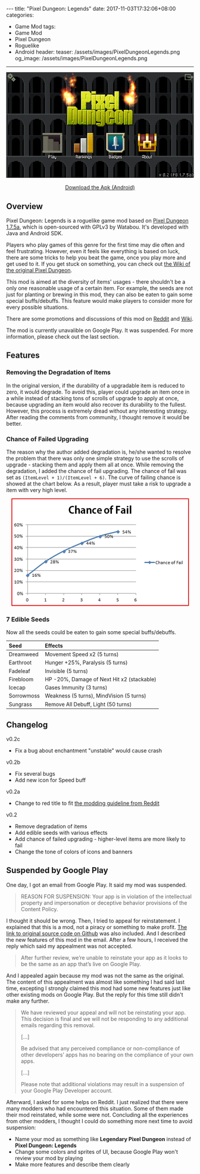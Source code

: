 --- title: "Pixel Dungeon: Legends"
date: 2017-11-03T17:32:06+08:00
categories:
- Game Mod
tags:
- Game Mod
- Pixel Dungeon
- Roguelike
- Android
header:
 teaser: /assets/images/PixelDungeonLegends.png
 og_image: /assets/images/PixelDungeonLegends.png
---

<p style="text-align: center;"><img src="/assets/images/PixelDungeonLegends_0.png" /></p>
<p style="text-align: center;"><a href="https://github.com/Nagachiang/pixel-dungeon-legends/releases/" target="_blank">Download the Apk (Android)</a></p>

## Overview

Pixel Dungeon: Legends is a roguelike game mod based on [Pixel Dungeon 1.7.5a](http://pixeldungeon.watabou.ru/), which is open-sourced with GPLv3 by Watabou. It's developed with Java and Android SDK.

Players who play games of this genre for the first time may die often and feel frustrating. However, even it feels like everything is based on luck, there are some tricks to help you beat the game, once you play more and get used to it. If you get stuck on something, you can check out [the Wiki of the original Pixel Dungeon](http://pixeldungeon.wikia.com/wiki/Main_Page).

This mod is aimed at the diversity of items' usages - there shouldn't be a only one reasonable usage of a certain item. For example, the seeds are not just for planting or brewing in this mod, they can also be eaten to gain some special buffs/debuffs. This feature would make players to consider more for every possible situations.

There are some promotions and discussions of this mod on [Reddit](https://www.reddit.com/r/PixelDungeon/comments/3dy8wj/pixel_dungeon_legends_v02a_no_degradation_seeds/) and [Wiki](http://pixeldungeon.wikia.com/wiki/Thread:29199).

The mod is currently unavalible on Google Play. It was suspended. For more information, please check out the last section.

## Features

### Removing the Degradation of Items

In the original version, if the durability of a upgradable item is reduced to zero, it would degrade. To avoid this, player could upgrade an item once in a while instead of stacking tons of scrolls of upgrade to apply at once, because upgrading an item would also recover its durability to the fullest. However, this process is extremely dread without any interesting strategy. After reading the comments from community, I thought remove it would be better.

### Chance of Failed Upgrading

The reason why the author added degradation is, he/she wanted to resolve the problem that there was only one simple strategy to use the scrolls of upgrade - stacking them and apply them all at once. While removing the degradation, I added the chance of fail upgrading. The chance of fail was set as `(ItemLevel + 1)/(ItemLevel + 6)`. The curve of failing chance is showed at the chart below. As a result, player must take a risk to upgrade a item with very high level.

<p style="text-align: center;"><img src="/assets/images/PixelDungeonLegends_Chart.jpg" /></p>

### 7 Edible Seeds

Now all the seeds could be eaten to gain some special buffs/debuffs.

|Seed|Effects|
|:-|:-|
|Dreamweed|Movement Speed x2 (5 turns)|
|Earthroot|Hunger +25%, Paralysis (5 turns)|
|Fadeleaf|Invisible (5 turns)|
|Firebloom|HP -20%, Damage of Next Hit x2 (stackable)|
|Icecap|Gases Immunity (3 turns)|
|Sorrowmoss|Weakness (5 turns), MindVision (5 turns)|
|Sungrass|Remove All Debuff, Light (50 turns)|

## Changelog

v0.2c

- Fix a bug about enchantment "unstable" would cause crash

v0.2b

- Fix several bugs
- Add new icon for Speed buff

v0.2a

- Change to red title to fit [the modding guideline from Reddit](https://www.reddit.com/r/PixelDungeon/wiki/rules)

v0.2

- Remove degradation of items
- Add edible seeds with various effects
- Add chance of failed upgrading - higher-level items are more likely to fail
- Change the tone of colors of icons and banners

## Suspended by Google Play

One day, I got an email from Google Play. It said my mod was suspended.

> REASON FOR SUSPENSION: Your app is in violation of the intellectual property and impersonation or deceptive behavior provisions of the Content Policy.

I thought it should be wrong. Then, I tried to appeal for reinstatement. I explained that this is a mod, not a piracy or something to make profit. [The link to original source code on Github](https://github.com/watabou/pixel-dungeon) was also included. And I described the new features of this mod in the email. After a few hours, I received the reply which said my appealment was not accepted.

> After further review, we’re unable to reinstate your app as it looks to be the same as an app that’s live on Google Play.

And I appealed again because my mod was not the same as the original. The content of this appealment was almost like something I had said last time, excepting I strongly claimed this mod had some new features just like other existing mods on Google Play. But the reply for this time still didn't make any further.

> We have reviewed your appeal and will not be reinstating your app. This decision is final and we will not be responding to any additional emails regarding this removal.
> 
> [...]
> 
> Be advised that any perceived compliance or non-compliance of other developers’ apps has no bearing on the compliance of your own apps.
> 
> [...]
> 
> Please note that additional violations may result in a suspension of your Google Play Developer account.

Afterward, I asked for some helps on Reddit. I just realized that there were many modders who had encountered this situation. Some of them made their mod reinstated, while some were not. Concluding all the experiences from other modders, I thought I could do something more next time to avoid suspension:

- Name your mod as something like **Legendary Pixel Dungeon** instead of **Pixel Dungeon: Legends**
- Change some colors and sprites of UI, because Google Play won't review your mod by playing
- Make more features and describe them clearly

